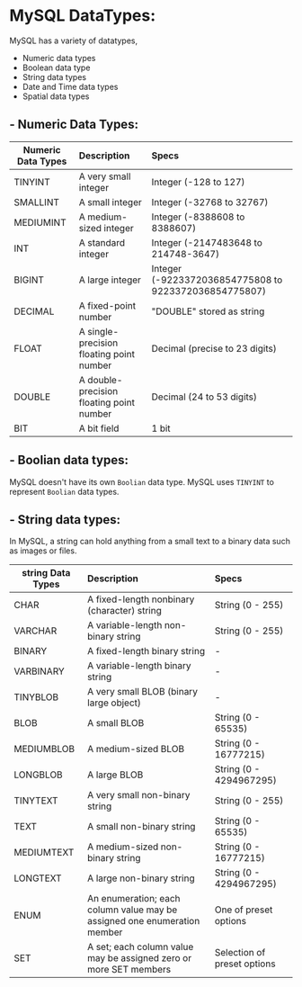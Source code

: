 # MySQL DataTypes:
MySQL has a variety of datatypes,  
- Numeric data types
- Boolean data type
- String data types
- Date and Time data types
- Spatial data types

## - Numeric Data Types:
| Numeric Data Types	| Description                               | Specs       |
| ------------------- | :---------------------------------------- | :------------------------|
| TINYINT             | A very small integer                      | Integer (-128 to 127) |
| SMALLINT	          | A small integer                           | Integer (-32768 to 32767) |
| MEDIUMINT	          | A medium-sized integer                    | Integer (-8388608 to 8388607) |
| INT	                | A standard integer                        | Integer (-2147483648 to 214748-3647) |
| BIGINT	            | A large integer                           | Integer (-9223372036854775808 to 9223372036854775807) |
| DECIMAL	            | A fixed-point number                      | "DOUBLE" stored as string |
| FLOAT	              | A single-precision floating point number  | Decimal (precise to 23 digits) |
| DOUBLE	            | A double-precision floating point number  | Decimal (24 to 53 digits) |
| BIT	                | A bit field                               | 1 bit |

## - Boolian data types:
MySQL doesn't have its own `Boolian` data type. MySQL uses `TINYINT` to represent `Boolian` data types.  

## - String data types:
In MySQL, a string can hold anything from a small text to a binary data such as images or files.  

| string Data Types 	| Description                                                                  | Specs       |
| ------------------- | :--------------------------------------------------------------------------- | :------------------------|
| CHAR	              | A fixed-length nonbinary (character) string                                  | String (0 - 255) |
| VARCHAR	            | A variable-length non-binary string                                          | String (0 - 255) |
| BINARY	            | A fixed-length binary string                                                 | - |
| VARBINARY	          | A variable-length binary string                                              | - |
| TINYBLOB	          | A very small BLOB (binary large object)                                      | - |
| BLOB	              | A small BLOB                                                                 | String (0 - 65535) |
| MEDIUMBLOB	        | A medium-sized BLOB                                                          | String (0 - 16777215) |
| LONGBLOB	          | A large BLOB                                                                 | String (0 - 4294967295) |
| TINYTEXT	          | A very small non-binary string                                               | String (0 - 255) |
| TEXT	              | A small non-binary string                                                    | String (0 - 65535) |
| MEDIUMTEXT	        | A medium-sized non-binary string                                             | String (0 - 16777215) |
| LONGTEXT	          | A large non-binary string                                                    | String (0 - 4294967295) |
| ENUM	              | An enumeration; each column value may be assigned one enumeration member     | One of preset options |
| SET	                | A set; each column value may be assigned zero or more SET members            | Selection of preset options |





